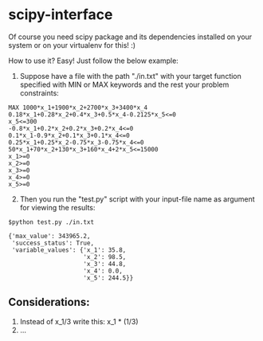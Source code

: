 # scipy-interface

Of course you need scipy package and its dependencies installed on your system or on your virtualenv for this! :)

How to use it? Easy! Just follow the below example:

1. Suppose have a file with the path "./in.txt" with your target function specified with MIN or MAX keywords and the rest your problem constraints:
```
MAX 1000*x_1+1900*x_2+2700*x_3+3400*x_4
0.18*x_1+0.28*x_2+0.4*x_3+0.5*x_4-0.2125*x_5<=0
x_5<=300
-0.8*x_1+0.2*x_2+0.2*x_3+0.2*x_4<=0
0.1*x_1-0.9*x_2+0.1*x_3+0.1*x_4<=0
0.25*x_1+0.25*x_2-0.75*x_3-0.75*x_4<=0
50*x_1+70*x_2+130*x_3+160*x_4+2*x_5<=15000
x_1>=0
x_2>=0
x_3>=0
x_4>=0
x_5>=0
```
2. Then you run the "test.py" script with your input-file name as argument for viewing the results:
```
$python test.py ./in.txt

{'max_value': 343965.2,
 'success_status': True,
 'variable_values': {'x_1': 35.8,
                     'x_2': 98.5,
                     'x_3': 44.8,
                     'x_4': 0.0,
                     'x_5': 244.5}}
```

## Considerations:
1. Instead of x_1/3 write this: x_1 * (1/3)
2. ...